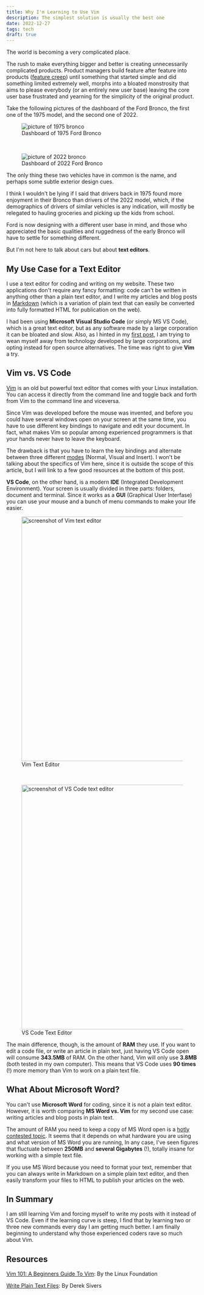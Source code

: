 ```yaml
---
title: Why I'm Learning to Use Vim 
description: The simplest solution is usually the best one
date: 2022-12-27
tags: tech
draft: true
---
```


The world is becoming a very complicated place. 

The rush to make everything bigger and better is creating unnecessarily complicated products. Product managers build feature after feature into products (<a href="https://en.wikipedia.org/wiki/Feature_creep">feature creep</a>) until something that started simple and did something limited extremely well, morphs into a bloated monstrosity that aims to please everybody (or an entirely new user base) leaving the core user base frustrated and yearning for the simplicity of the original product.

Take the following pictures of the dashboard of the Ford Bronco, the first one of the 1975 model, and the second one of 2022.
 
<figure>
<img src="/img/bronco75.png" alt="picture of 1975 bronco" class="gallery" />
<figcaption class="small">Dashboard of 1975 Ford Bronco</figcaption>
</figure>
<br />
<figure>
<img src="/img/bronco22.png" alt="picture of 2022 bronco" class="gallery" />
<figcaption class="small">Dashboard of 2022 Ford Bronco</figcaption>
</figure>

The only thing these two vehicles have in common is the name, and perhaps some subtle exterior design cues. 

I think I wouldn't be lying if I said that drivers back in 1975 found more enjoyment in their Bronco than drivers of the 2022 model, which, if the demographics of drivers of similar vehicles is any indication, will mostly be relegated to hauling groceries and picking up the kids from school. 

Ford is now designing with a different user base in mind, and those who appreciated the basic qualities and ruggedness of the early Bronco will have to settle for something different.

But I'm not here to talk about cars but about **text editors**. 

## My Use Case for a Text Editor

I use a text editor for coding and writing on my website. These two applications don't require any fancy formatting: code can't be written in anything other than a plain text editor, and I write my articles and blog posts in [Markdown](https://en.wikipedia.org/wiki/Markdown) (which is a variation of plain text that can easily be converted into fully formatted HTML for publication on the web).

I had been using **Microsoft Visual Studio Code** (or simply MS VS Code), which is a great text editor, but as any software made by a large corporation it can be bloated and slow. Also, as I hinted in my [first post](/posts/reboot/), I am trying to wean myself away from technology developed by large corporations, and opting instead for open source alternatives. The time was right to give **Vim** a try.

## Vim vs. VS Code

<a href="https://www.vim.org/">Vim</a> is an old but powerful text editor that comes with your Linux installation. You can access it directly from the command line and toggle back and forth from Vim to the command line and viceversa.

Since Vim was developed before the mouse was invented, and before you could have several windows open on your screen at the same time, you have to use different key bindings to navigate and edit your document. In fact, what makes Vim so popular among experienced programmers is that your hands never have to leave the keyboard. 

The drawback is that you have to learn the key bindings and alternate between three different <a href="https://linuxhandbook.com/vim-modes/">modes</a> (Normal, Visual and Insert). I won't be talking about the specifics of Vim here, since it is outside the scope of this article, but I will link to a few good resources at the bottom of this post.

**VS Code**, on the other hand, is a modern **IDE** (Integrated Development Environment). Your screen is usually divided in three parts: folders, document and terminal. Since it works as a **GUI** (Graphical User Interfase) you can use your mouse and a bunch of menu commands to make your life easier. 

<figure>
<img src="/img/vim.png" alt="screenshot of Vim text editor" width="640px" class="gallery" />
<figcaption class="small">Vim Text Editor</figcaption>
</figure>
<br />
<figure>
<img src="/img/vscode.png" alt="screenshot of VS Code text editor" width="640px" class="gallery" />
<figcaption class="small">VS Code Text Editor</figcaption>
</figure>

The main difference, though, is the amount of **RAM** they use. If you want to edit a code file, or write an article in plain text, just having VS Code open will consume **343.5MB** of RAM. On the other hand, Vim will only use **3.8MB** (both tested in my own computer). This means that VS Code uses **90 times** (!) more memory than Vim to work on a plain text file.  

## What About Microsoft Word?

You can't use **Microsoft Word** for coding, since it is not a plain text editor. However, it is worth comparing **MS Word vs. Vim** for my second use case: writing articles and blog posts in plain text. 

The amount of RAM you need to keep a copy of MS Word open is a [hotly contested topic](https://bit.ly/3FYIeHx). It seems that it depends on what hardware you are using and what version of MS Word you are running, In any case, I've seen figures that fluctuate between **250MB** and **several Gigabytes** (!), totally insane for working with a simple text file. 

If you use MS Word because you need to format your text, remember that you can always write in Markdown on a simple plain text editor, and then easily transform your files to HTML to publish your articles on the web.

## In Summary

I am still learning Vim and forcing myself to write my posts with it instead of VS Code. Even if the learning curve is steep, I find that by learning two or three new commands every day I am getting much better. I am finally beginning to understand why those experienced coders rave so much about Vim.

## Resources

[Vim 101: A Beginners Guide To Vim](https://www.linuxfoundation.org/blog/blog/classic-sysadmin-vim-101-a-beginners-guide-to-vim): By the Linux Foundation

[Write Plain Text Files](https://sive.rs/plaintext): By Derek Sivers


